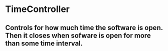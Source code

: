 # TimeController
## Controls for how much time the software is open. Then it closes when sofware is open for more than some time interval. ##

